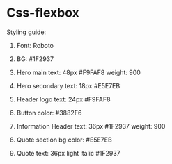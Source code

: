 # Css-flexbox

Styling guide:
1. Font: Roboto
2. BG: #1F2937
3. Hero main text: 48px #F9FAF8 weight: 900
4. Hero secondary text: 18px #E5E7EB
5. Header logo text: 24px #F9FAF8


6. Button color: #3882F6
7. Information Header text: 36px #1F2937 weight: 900
8. Quote section bg color: #E5E7EB
9. Quote text: 36px light italic #1F2937